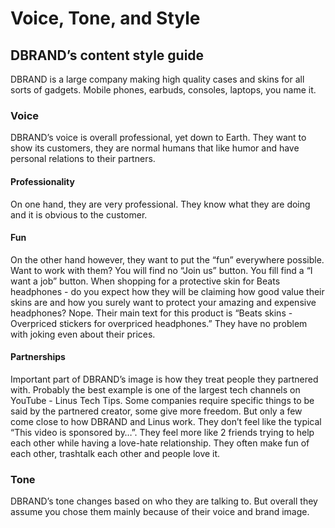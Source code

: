 # Voice, Tone, and Style

## DBRAND’s content style guide

DBRAND is a large company making high quality cases and skins for all sorts of gadgets. Mobile phones, earbuds, consoles, laptops, you name it.

### Voice

DBRAND’s voice is overall professional, yet down to Earth. They want to show its customers, they are normal humans that like humor and have personal relations to their partners.

#### Professionality

On one hand, they are very professional. They know what they are doing and it is obvious to the customer.

#### Fun

On the other hand however, they want to put the “fun” everywhere possible. Want to work with them? You will find no “Join us” button. You fill find a “I want a job” button. When shopping for a protective skin for Beats headphones - do you expect how they will be claiming how good value their skins are and how you surely want to protect your amazing and expensive headphones? Nope. Their main text for this product is “Beats skins - Overpriced stickers for overpriced headphones.” They have no problem with joking even about their prices.

#### Partnerships

Important part of DBRAND’s image is how they treat people they partnered with. Probably the best example is one of the largest tech channels on YouTube - Linus Tech Tips. Some companies require specific things to be said by the partnered creator, some give more freedom. But only a few come close to how DBRAND and Linus work. They don’t feel like the typical “This video is sponsored by…”. They feel more like 2 friends trying to help each other while having a love-hate relationship. They often make fun of each other, trashtalk each other and people love it.

### Tone

DBRAND’s tone changes based on who they are talking to. But overall they assume you chose them mainly because of their voice and brand image.
